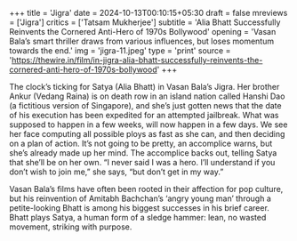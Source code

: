 +++
title = 'Jigra'
date = 2024-10-13T00:10:15+05:30
draft = false
mreviews = ['Jigra']
critics = ['Tatsam Mukherjee']
subtitle = 'Alia Bhatt Successfully Reinvents the Cornered Anti-Hero of 1970s Bollywood'
opening = 'Vasan Bala’s smart thriller draws from various influences, but loses momentum towards the end.'
img = 'jigra-11.jpeg'
type = 'print'
source = 'https://thewire.in/film/in-jigra-alia-bhatt-successfully-reinvents-the-cornered-anti-hero-of-1970s-bollywood'
+++

The clock’s ticking for Satya (Alia Bhatt) in Vasan Bala’s Jigra. Her brother Ankur (Vedang Raina) is on death row in an island nation called Hanshi Dao (a fictitious version of Singapore), and she’s just gotten news that the date of his execution has been expedited for an attempted jailbreak. What was supposed to happen in a few weeks, will now happen in a few days. We see her face computing all possible ploys as fast as she can, and then deciding on a plan of action. It’s not going to be pretty, an accomplice warns, but she’s already made up her mind. The accomplice backs out, telling Satya that she’ll be on her own. “I never said I was a hero. I’ll understand if you don’t wish to join me,” she says, “but don’t get in my way.”

Vasan Bala’s films have often been rooted in their affection for pop culture, but his reinvention of Amitabh Bachchan’s ‘angry young man’ through a petite-looking Bhatt is among his biggest successes in his brief career. Bhatt plays Satya, a human form of a sledge hammer: lean, no wasted movement, striking with purpose.

